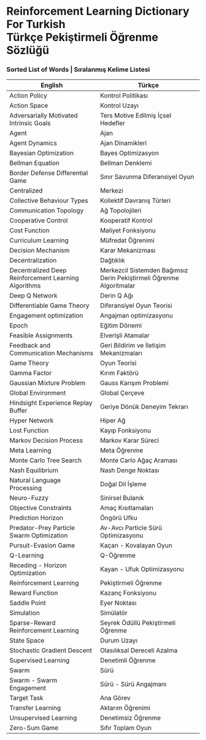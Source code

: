 # Reinforcement Learning Dictionary For Turkish <br /> Türkçe Pekiştirmeli Öğrenme Sözlüğü

### Sorted List of Words | Sıralanmış Kelime Listesi 

| English | Türkçe |
| --- | --- |
| Action Policy | Kontrol Politikası |
| Action Space | Kontrol Uzayı |
| Adversarially Motivated Intrinsic Goals | Ters Motive Edilmiş İçsel Hedefler |
| Agent | Ajan |
| Agent Dynamics | Ajan Dinamikleri |
| Bayesian Optimization | Bayes Optimizasyon |
| Bellman Equation | Bellman Denklemi |
| Border Defense Differential Game | Sınır Savunma Diferansiyel Oyun |
| Centralized | Merkezi |
| Collective Behaviour Types | Kollektif Davranış Türleri |
| Communication Topology | Ağ Topolojileri |
| Cooperative Control | Kooperatif Kontrol |
| Cost Function | Maliyet Fonksiyonu |
| Curriculum Learning | Müfredat Öğrenimi |
| Decision Mechanism | Karar Mekanizması |
| Decentralization | Dağtıklık |
| Decentralized Deep Reinforcement Learning Algorithms | Merkezcil Sistemden Bağımsız Derin Pekiştirmeli Öğrenme Algoritmalar |
| Deep Q Network | Derin Q Ağı |
| Differentiable Game Theory | Diferansiyel Oyun Teorisi |
| Engagement optimization | Angajman optimizasyonu |
| Epoch | Eğitim Dönemi |
| Feasible Assignments | Elverişli Atamalar |
| Feedback and Communication Mechanisms | Geri Bildirim ve İletişim Mekanizmaları |
| Game Theory | Oyun Teorisi |
| Gamma Factor | Kırım Faktörü |
| Gaussian Mixture Problem | Gauss Karışım Problemi |
| Global Environment | Global Çerçeve |
| Hindsight Experience Replay Buffer | Geriye Dönük Deneyim Tekrarı |
| Hyper Network | Hiper Ağ |
| Lost Function | Kayıp Fonksiyonu |
| Markov Decision Process | Markov Karar Süreci |
| Meta Learning | Meta Öğrenme |
| Monte Carlo Tree Search | Monte Carlo Ağaç Araması |
| Nash Equilibrium | Nash Denge Noktası |
| Natural Language Processing | Doğal Dil İşleme |
| Neuro-Fuzzy | Sinirsel Bulanık |
| Objective Constraints | Amaç Kısıtlamaları |
| Prediction Horizon | Öngörü Ufku |
| Predator-Prey Particle Swarm Optimization | Av-Avcı Particle Sürü Optimizasyonu |
| Pursuit-Evasion Game | Kaçan - Kovalayan Oyun |
| Q-Learning | Q-Öğrenme |
| Receding - Horizon Optimization | Kayan - Ufuk Optimizasyonu |
| Reinforcement Learning | Pekiştirmeli Öğrenme |
| Reward Function | Kazanç Fonksiyonu |
| Saddle Point | Eyer Noktası |
| Simulation | Simülatör |
| Sparse-Reward Reinforcement Learning | Seyrek Ödüllü Pekiştirmeli Öğrenme |
| State Space | Durum Uzayı |
| Stochastic Gradient Descent | Olasılıksal Dereceli Azalma |
| Supervised Learning | Denetimli Öğrenme |
| Swarm | Sürü |
| Swarm - Swarm Engagement | Sürü - Sürü Angajmanı |
| Target Task | Ana Görev |
| Transfer Learning | Aktarım Öğrenimi |
| Unsupervised Learning | Denetimsiz Öğrenme |
| Zero-Sum Game | Sıfır Toplam Oyun |


